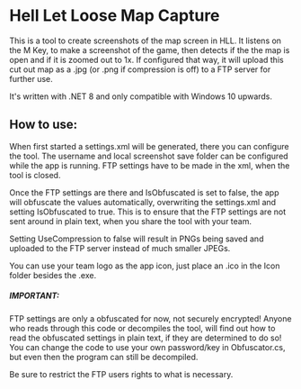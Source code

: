 # Hell Let Loose Map Capture

This is a tool to create screenshots of the map screen in HLL.
It listens on the M Key, to make a screenshot of the game, then detects if the 
the map is open and if it is zoomed out to 1x. If configured that way, 
it will upload this cut out map as a .jpg (or .png if compression is off) 
to a FTP server for further use.

It's written with .NET 8 and only compatible with Windows 10 upwards.

## How to use:

When first started a settings.xml will be generated, there you can configure the tool.
The username and local screenshot save folder can be configured while the app is running.
FTP settings have to be made in the xml, when the tool is closed.

Once the FTP settings are there and IsObfuscated is set to false, the app will obfuscate the values automatically, overwriting the settings.xml and setting IsObfuscated to true.
This is to ensure that the FTP settings are not sent around in plain text, when you share
the tool with your team.

Setting UseCompression to false will result in PNGs being saved and uploaded to the FTP
server instead of much smaller JPEGs.

You can use your team logo as the app icon, just place an .ico in the Icon folder besides the .exe.

##### IMPORTANT:
FTP settings are only a obfuscated for now, not securely encrypted!
Anyone who reads through this code or decompiles the tool, will find out how to read
the obfuscated settings in plain text, if they are determined to do so!
You can change the code to use your own password/key in Obfuscator.cs, but even then
the program can still be decompiled.

Be sure to restrict the FTP users rights to what is necessary.
